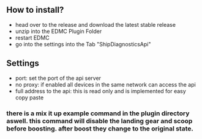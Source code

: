 ## How to install?
- head over to the release and download the latest stable release
- unzip into the EDMC Plugin Folder
- restart EDMC
- go into the settings into the Tab "ShipDiagnosticsApi"

## Settings
- port: set the port of the api server
- no proxy: if enabled all devices in the same network can access the api
- full address to the api: this is read only and is implemented for easy copy paste

### there is a mix it up example command in the plugin directory aswell. this command will disable the landing gear and scoop before boosting. after boost they change to the original state.